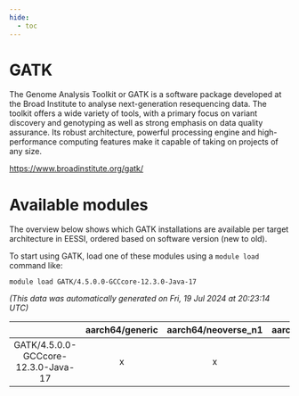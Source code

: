 ```yaml
---
hide:
  - toc
---
```


GATK
====


The Genome Analysis Toolkit or GATK is a software package developed at the Broad Institute to analyse next-generation resequencing data. The toolkit offers a wide variety of tools, with a primary focus on variant discovery and genotyping as well as strong emphasis on data quality assurance. Its robust architecture, powerful processing engine and high-performance computing features make it capable of taking on projects of any size.

https://www.broadinstitute.org/gatk/
# Available modules


The overview below shows which GATK installations are available per target architecture in EESSI, ordered based on software version (new to old).

To start using GATK, load one of these modules using a `module load` command like:

```shell
module load GATK/4.5.0.0-GCCcore-12.3.0-Java-17
```

*(This data was automatically generated on Fri, 19 Jul 2024 at 20:23:14 UTC)*  

| |aarch64/generic|aarch64/neoverse_n1|aarch64/neoverse_v1|x86_64/generic|x86_64/amd/zen2|x86_64/amd/zen3|x86_64/intel/haswell|x86_64/intel/skylake_avx512|
| :---: | :---: | :---: | :---: | :---: | :---: | :---: | :---: | :---: |
|GATK/4.5.0.0-GCCcore-12.3.0-Java-17|x|x|x|x|x|x|x|x|
